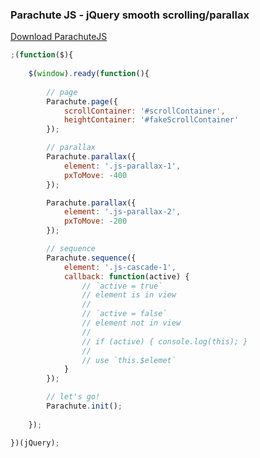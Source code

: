 ### Parachute JS - jQuery smooth scrolling/parallax

[Download ParachuteJS](https://github.com/derekborland/parachutejs/blob/master/dist/parachute.js) 


```javascript
;(function($){
			
	$(window).ready(function(){
		
		// page
		Parachute.page({
			scrollContainer: '#scrollContainer',
			heightContainer: '#fakeScrollContainer'
		});

		// parallax
		Parachute.parallax({
			element: '.js-parallax-1',
			pxToMove: -400
		});

		Parachute.parallax({
			element: '.js-parallax-2',
			pxToMove: -200
		});

		// sequence
		Parachute.sequence({
			element: '.js-cascade-1',
			callback: function(active) {
				// `active = true`
				// element is in view
				//
				// `active = false`
				// element not in view
				//
				// if (active) { console.log(this); }
				//
				// use `this.$elemet`
			}
		});

		// let's go!
		Parachute.init();
		
	});

})(jQuery);
```